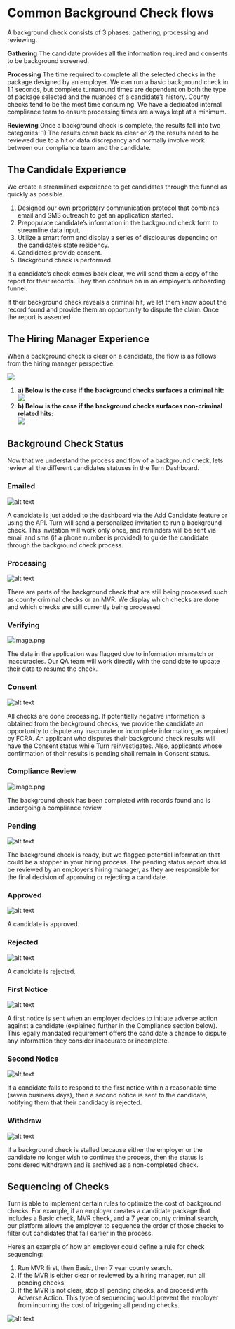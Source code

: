 #  Common Background Check flows
A background check consists of 3 phases: gathering, processing and reviewing.

**Gathering** The candidate provides all the information required and consents to be background screened.

**Processing** The time required to complete all the selected checks in the package designed by an employer. We can run a basic background check in 1.1 seconds, but complete turnaround times are dependent on both the type of package selected and the nuances of a candidate’s history. County checks tend to be the most time consuming. We have a dedicated internal compliance team to ensure processing times are always kept at a minimum.

**Reviewing** Once a background check is complete, the results fall into two categories: 1) The results come back as clear or 2) the results need to be reviewed due to a hit or data discrepancy and normally involve work between our compliance team and the candidate.

## The Candidate Experience
We create a streamlined experience to get candidates through the funnel as quickly as possible.

1.  Designed our own proprietary communication protocol that combines email and SMS outreach to get an application started.
2.  Prepopulate candidate’s information in the background check form to streamline data input.
3.  Utilize a smart form and display a series of disclosures depending on the candidate’s state residency.
4.  Candidate’s provide consent.
5.  Background check is performed.

If a candidate’s check comes back clear, we will send them a copy of the report for their records. They then continue on in an employer’s onboarding funnel.

If their background check reveals a criminal hit, we let them know about the record found and provide them an opportunity to dispute the claim. Once the report is assented

## The Hiring Manager Experience
When a background check is clear on a candidate, the flow is as follows from the hiring manager perspective:

![](https://cdn.buttercms.com/59A1ttCxTrK2NYv6vBoW)

1.  **a) Below is the case if the background checks surfaces a criminal hit:**  
    ![](https://cdn.buttercms.com/CNdhe1FTRTaf5O1zolde)
2.  **b) Below is the case if the background checks surfaces non-criminal related hits:**  
    ![](https://cdn.buttercms.com/aF2L0JXTAueJFwqZmaFF)

## Background Check Status
Now that we understand the process and flow of a background check, lets review all the different candidates statuses in the Turn Dashboard.

### Emailed
![alt text](https://www.turning.io/static/status/emailed.jpg)

A candidate is just added to the dashboard via the Add Candidate feature or using the API. Turn will send a personalized invitation to run a background check. This invitation will work only once, and reminders will be sent via email and sms (if a phone number is provided) to guide the candidate through the background check process.

### Processing
![alt text](https://www.turning.io/static/status/processing.jpg)

There are parts of the background check that are still being processed such as county criminal checks or an MVR. We display which checks are done and which checks are still currently being processed.

### Verifying
![image.png](https://stoplight.io/api/v1/projects/cHJqOjcyNTE0/images/f9g85HvmjQU)

The data in the application was flagged due to information mismatch or inaccuracies. Our QA team will work directly with the candidate to update their data to resume the check.

### Consent
![alt text](https://www.turning.io/static/status/consent.jpg)

All checks are done processing. If potentially negative information is obtained from the background checks, we provide the candidate an opportunity to dispute any inaccurate or incomplete information, as required by FCRA. An applicant who disputes their background check results will have the Consent status while Turn reinvestigates. Also, applicants whose confirmation of their results is pending shall remain in Consent status.

### Compliance Review
![image.png](https://stoplight.io/api/v1/projects/cHJqOjcyNTE0/images/3KrUsk4aK30)

The background check has been completed with records found and is undergoing a compliance review.

### Pending
![alt text](https://www.turning.io/static/status/pending.jpg)

The background check is ready, but we flagged potential information that could be a stopper in your hiring process. The pending status report should be reviewed by an employer’s hiring manager, as they are responsible for the final decision of approving or rejecting a candidate.

### Approved
![alt text](https://www.turning.io/static/status/approved.jpg)

A candidate is approved.


### Rejected
![alt text](https://www.turning.io/static/status/rejected.jpg)

A candidate is rejected.

### First Notice
![alt text](https://www.turning.io/static/status/first-notice.jpg)

A first notice is sent when an employer decides to initiate adverse action against a candidate (explained further in the Compliance section below). This legally mandated requirement offers the candidate a chance to dispute any information they consider inaccurate or incomplete.

### Second Notice
![alt text](https://www.turning.io/static/status/second-notice.jpg)

If a candidate fails to respond to the first notice within a reasonable time (seven business days), then a second notice is sent to the candidate, notifying them that their candidacy is rejected.

### Withdraw
![alt text](https://www.turning.io/static/status/withdrawn.jpg)

If a background check is stalled because either the employer or the candidate no longer wish to continue the process, then the status is considered withdrawn and is archived as a non-completed check.




## Sequencing of Checks
Turn is able to implement certain rules to optimize the cost of background checks. For example, if an employer creates a candidate package that includes a Basic check, MVR check, and a 7 year county criminal search, our platform allows the employer to sequence the order of those checks to filter out candidates that fail earlier in the process.

Here’s an example of how an employer could define a rule for check sequencing:

1.  Run MVR first, then Basic, then 7 year county search.
2.  If the MVR is either clear or reviewed by a hiring manager, run all pending checks.
3.  If the MVR is not clear, stop all pending checks, and proceed with Adverse Action. This type of sequencing would prevent the employer from incurring the cost of triggering all pending checks.

![alt text](https://www.turning.io/static/status/sequencing-checks-1.png)




















